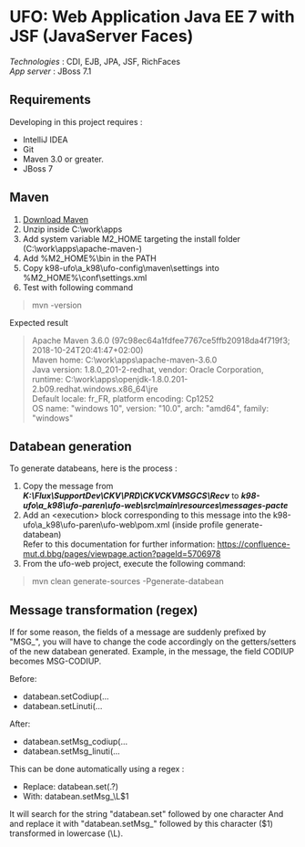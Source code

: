 UFO: Web Application Java EE 7 with JSF (JavaServer Faces) 
==================================================================
*Technologies* : CDI, EJB, JPA, JSF, RichFaces  
*App server* : JBoss 7.1

Requirements
-------------------

Developing in this project requires :
 * IntelliJ IDEA
 * Git
 * Maven 3.0 or greater.
 * JBoss 7

Maven
---------------

1. [Download Maven](http://maven.apache.org/)
2. Unzip inside C:\work\apps
3. Add system variable M2_HOME targeting the install folder (C:\work\apps\apache-maven-<version>)
4. Add %M2_HOME%\bin in the PATH
5. Copy k98-ufo\a_k98\ufo-config\maven\settings into %M2_HOME%\conf\settings.xml
6. Test with following command
>  mvn -version

Expected result 
> Apache Maven 3.6.0 (97c98ec64a1fdfee7767ce5ffb20918da4f719f3; 2018-10-24T20:41:47+02:00)  
> Maven home: C:\work\apps\apache-maven-3.6.0  
> Java version: 1.8.0_201-2-redhat, vendor: Oracle Corporation, runtime: C:\work\apps\openjdk-1.8.0.201-2.b09.redhat.windows.x86_64\jre  
> Default locale: fr_FR, platform encoding: Cp1252  
> OS name: "windows 10", version: "10.0", arch: "amd64", family: "windows"


Databean generation
------------------

To generate databeans, here is the process :

1. Copy the message from ___K:\Flux\SupportDev\CKV\PRD\CKVCKVMSGCS\Recv___ to ___k98-ufo\a_k98\ufo-paren\ufo-web\src\main\resources\messages-pacte___
2. Add an \<execution\> block corresponding to this message into the k98-ufo\a_k98\ufo-paren\ufo-web\pom.xml (inside profile generate-databean)  
   Refer to this documentation for further information: https://confluence-mut.d.bbg/pages/viewpage.action?pageId=5706978
3. From the ufo-web project, execute the following command:
> mvn clean generate-sources -Pgenerate-databean

Message transformation (regex)
------------------

If for some reason, the fields of a message are suddenly prefixed by "MSG_", you will have to change the code accordingly on the getters/setters of the new databean generated.
Example, in the message, the field CODIUP becomes MSG-CODIUP.

Before: 
* databean.setCodiup(...
* databean.setLinuti(...

After: 
* databean.setMsg_codiup(...
* databean.setMsg_linuti(...

This can be done automatically using a regex :
* Replace: databean.set(.?)
* With: databean.setMsg_\L$1

It will search for the string "databean.set" followed by one character
And and replace it with "databean.setMsg_" followed by this character ($1) transformed in lowercase (\L).
